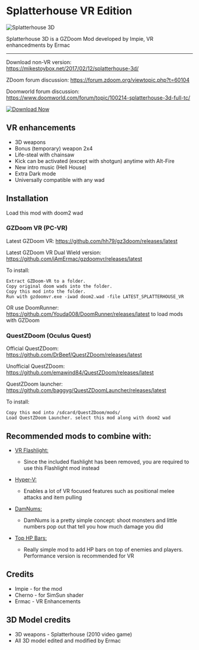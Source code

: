 # Splatterhouse VR Edition

![Splatterhouse 3D](https://i.imgur.com/xPt9MB0.jpg)

Splatterhouse 3D is a GZDoom Mod developed by Impie, VR enhancedments by Ermac

---

Download non-VR version: https://mikestoybox.net/2017/02/12/splatterhouse-3d/

ZDoom forum discussion: https://forum.zdoom.org/viewtopic.php?t=60104

Doomworld forum discussion: https://www.doomworld.com/forum/topic/100214-splatterhouse-3d-full-tc/

[![Download Now](https://raster.shields.io/github/downloads/iAmErmac/Splatterhouse-VR/total)](https://github.com/iAmErmac/Splatterhouse-VR/releases/latest)

## VR enhancements
* 3D weapons
* Bonus (temporary) weapon 2x4
* Life-steal with chainsaw
* Kick can be activated (except with shotgun) anytime with Alt-Fire
* New intro music (Hell House)
* Extra Dark mode
* Universally compatible with any wad

## Installation

Load this mod with doom2 wad

### GZDoom VR (PC-VR)

Latest GZDoom VR: https://github.com/hh79/gz3doom/releases/latest

Latest GZDoom VR Dual Wield version: https://github.com/iAmErmac/gzdoomvr/releases/latest

To install:

    Extract GZDoom-VR to a folder.
    Copy original doom wads into the folder.
    Copy this mod into the folder.
    Run with gzdoomvr.exe -iwad doom2.wad -file LATEST_SPLATTERHOUSE_VR
  
OR use DoomRunner: https://github.com/Youda008/DoomRunner/releases/latest to load mods with GZDoom

### QuestZDoom (Oculus Quest)

Official QuestZDoom: https://github.com/DrBeef/QuestZDoom/releases/latest

Unofficial QuestZDoom: https://github.com/emawind84/QuestZDoom/releases/latest

QuestZDoom launcher: https://github.com/baggyg/QuestZDoomLauncher/releases/latest

To install:

    Copy this mod into /sdcard/QuestZDoom/mods/
    Load QuestZDoom Launcher. select this mod along with doom2 wad

## Recommended mods to combine with:

* [VR Flashlight:](https://github.com/iAmErmac/VR-Flashlight)
  - Since the included flashlight has been removed, you are required to use this Flashlight mod instead

* [Hyper-V:](https://github.com/iAmErmac/Hyper-V)
  - Enables a lot of VR focused features such as positional melee attacks and item pulling
  
* [DamNums:](https://forum.zdoom.org/viewtopic.php?t=55048)
  - DamNums is a pretty simple concept: shoot monsters and little numbers pop out that tell you how much damage you did
  
* [Top HP Bars:](https://forum.zdoom.org/viewtopic.php?t=55048)
  - Really simple mod to add HP bars on top of enemies and players. Performance version is recommended for VR


## Credits

* Impie - for the mod
* Cherno - for SimSun shader
* Ermac - VR Enhancements

## 3D Model credits

* 3D weapons - Splatterhouse (2010 video game)
* All 3D model edited and modified by Ermac
